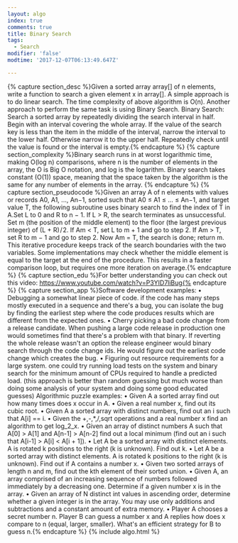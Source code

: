 ```yaml
---
layout: algo
index: true
comments: true
title: Binary Search
tags:
  - Search
modifier: 'false'
modtime: '2017-12-07T06:13:49.647Z'

---
```

{% capture section_desc %}Given a sorted array array[] of n elements, write a function to search a given element x in array[].
A simple approach is to do linear search. The time complexity of above algorithm is O(n). Another
approach to perform the same task is using Binary Search.
Binary Search: Search a sorted array by repeatedly dividing the search interval in half. Begin with an
interval covering the whole array. If the value of the search key is less than the item in the middle of the
interval, narrow the interval to the lower half. Otherwise narrow it to the upper half. Repeatedly check
until the value is found or the interval is empty.{% endcapture %}
{% capture section_complexity %}Binary search runs in at worst logarithmic time, making O(log n) comparisons, where n is the number of elements in the array, the O is Big O notation, and log is the logarithm. Binary search takes constant (O(1)) space, meaning that the space taken by the algorithm is the same for any number of elements in the array. {% endcapture %}
{% capture section_pseudocode %}Given an array A of n elements with values or records A0, A1, ..., An−1, sorted such that A0 ≤ A1 ≤ ... ≤ An−1, and target value T, the following subroutine uses binary search to find the index of T in A.Set L to 0 and R to n − 1.
If L > R, the search terminates as unsuccessful.
Set m (the position of the middle element) to the floor (the largest previous integer) of (L + R) / 2.
If Am < T, set L to m + 1 and go to step 2.
If Am > T, set R to m − 1 and go to step 2.
Now Am = T, the search is done; return m.
This iterative procedure keeps track of the search boundaries with the two variables. Some implementations may check whether the middle element is equal to the target at the end of the procedure. This results in a faster comparison loop, but requires one more iteration on average.{% endcapture %}
{% capture section_edu %}For better understanding you can check out this video: https://www.youtube.com/watch?v=P3YID7liBug{% endcapture %}
{% capture section_app %}Software development examples:
• Debugging a somewhat linear piece of code. if the code has many steps mostly executed in a sequence
and there's a bug, you can isolate the bug by finding the earliest step where the code produces results
which are different from the expected ones.
• Cherry picking a bad code change from a release candidate. When pushing a large code release in
production one would sometimes find that there's a problem with that binary. If reverting the whole
release wasn't an option the release engineer would binary search through the code change ids. He
would figure out the earliest code change which creates the bug.
• Figuring out resource requirements for a large system. one could try running load tests on the system
and binary search for the minimum amount of CPUs required to handle a predicted load. (this approach
is better than random guessing but much worse than doing some analysis of your system and doing some
good educated guesses)
Algorithmic puzzle examples:
• Given A a sorted array find out how many times does x occur in A.
• Given a real number x, find out its cubic root.
• Given A a sorted array with distinct numbers, find out an i such that A[i] == i.
• Given the +,-,*,/,sqrt operations and a real number x find an algorithm to get log_2_x.
• Given an array of distinct numbers A such that A[0] > A[1] and A[n-1] > A[n-2] find out a local
minimum (find out an i such that A[i-1] > A[i] < A[i + 1]).
• Let A be a sorted array with distinct elements. A is rotated k positions to the right (k is unknown).
Find out k.
• Let A be a sorted array with distinct elements. A is rotated k positions to the right (k is unknown).
Find out if A contains a number x.
• Given two sorted arrays of length n and m, find out the kth element of their sorted union.
• Given A, an array comprised of an increasing sequence of numbers followed immediately by a
decreasing one. Determine if a given number x is in the array.
• Given an array of N distinct int values in ascending order, determine whether a given integer is in
the array. You may use only additions and subtractions and a constant amount of extra memory.
• Player A chooses a secret number n. Player B can guess a number x and A replies how does x
compare to n (equal, larger, smaller). What's an efficient strategy for B to guess n.{% endcapture %}
{% include algo.html %}